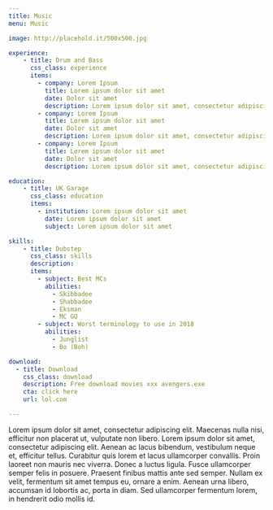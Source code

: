 ```yaml
---
title: Music
menu: Music

image: http://placehold.it/500x500.jpg

experience:
    - title: Drum and Bass
      css_class: experience
      items:
        - company: Lorem Ipsum
          title: Lorem ipsum dolor sit amet
          date: Dolor sit amet
          description: Lorem ipsum dolor sit amet, consectetur adipiscing elit. Nulla sapien ante, gravida quis neque et, placerat sodales nibh. Interdum et malesuada fames ac ante ipsum primis in faucibus. Cras interdum iaculis ipsum, at tincidunt nisl pellentesque ut. Praesent tincidunt diam arcu, eget pretium mauris porttitor at. Nullam et consequat risus, sed ultricies diam. Praesent pretium, elit nec lobortis feugiat, purus arcu molestie massa, nec dapibus tortor arcu eu sapien.
        - company: Lorem Ipsum
          title: Lorem ipsum dolor sit amet
          date: Dolor sit amet
          description: Lorem ipsum dolor sit amet, consectetur adipiscing elit. Nulla sapien ante, gravida quis neque et, placerat sodales nibh. Interdum et malesuada fames ac ante ipsum primis in faucibus. Cras interdum iaculis ipsum, at tincidunt nisl pellentesque ut. Praesent tincidunt diam arcu, eget pretium mauris porttitor at. Nullam et consequat risus, sed ultricies diam. Praesent pretium, elit nec lobortis feugiat, purus arcu molestie massa, nec dapibus tortor arcu eu sapien.
        - company: Lorem Ipsum
          title: Lorem ipsum dolor sit amet
          date: Dolor sit amet
          description: Lorem ipsum dolor sit amet, consectetur adipiscing elit. Nulla sapien ante, gravida quis neque et, placerat sodales nibh. Interdum et malesuada fames ac ante ipsum primis in faucibus. Cras interdum iaculis ipsum, at tincidunt nisl pellentesque ut. Praesent tincidunt diam arcu, eget pretium mauris porttitor at. Nullam et consequat risus, sed ultricies diam. Praesent pretium, elit nec lobortis feugiat, purus arcu molestie massa, nec dapibus tortor arcu eu sapien.

education:
    - title: UK Garage
      css_class: education
      items:
        - institution: Lorem ipsum dolor sit amet
          date: Lorem ipsum dolor sit amet
          subject: Lorem ipsum dolor sit amet

skills:
    - title: Dubstep
      css_class: skills
      description: 
      items:
        - subject: Best MCs
          abilities:
            - Skibbadee
            - Shabbadee
            - Eksman
            - MC GQ
        - subject: Worst terminology to use in 2018
          abilities:
            - Junglist
            - Bo (Boh)

download:
  - title: Download
    css_class: download
    description: Free download movies xxx avengers.exe
    cta: click here
    url: lol.com

---
```


Lorem ipsum dolor sit amet, consectetur adipiscing elit. Maecenas nulla nisi, efficitur non placerat ut, vulputate non libero. Lorem ipsum dolor sit amet, consectetur adipiscing elit. Aenean ac lacus bibendum, vestibulum neque et, efficitur tellus. Curabitur quis lorem et lacus ullamcorper convallis. Proin laoreet non mauris nec viverra. Donec a luctus ligula. Fusce ullamcorper semper felis in posuere. Praesent finibus mattis ante sed semper. Nullam ex velit, fermentum sit amet tempus eu, ornare a enim. Aenean urna libero, accumsan id lobortis ac, porta in diam. Sed ullamcorper fermentum lorem, in hendrerit odio mollis id. 